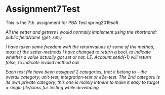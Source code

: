 # Assignment7Test
This is the 7th. assignment for PBA Test spring2019soft

*All the setter and getters I would normally implement using the shorthand: public fieldName {get; set;}*

*I have taken some freedom with the returnvalues of some of the method, most of the setter-methods I have changed to return a bool, to indicate whether a value actually got set or not. I.E. Account.setId(-1) will return false, to indicate invalid method call*

*Each test file have been assigned 2 categories, that it belong to - the overall category; unit-test, integration-test or e2e-test. The 2nd categoru is its own private category, this one is mainly inthere to make it easy to target a single file/class for testing while developing*